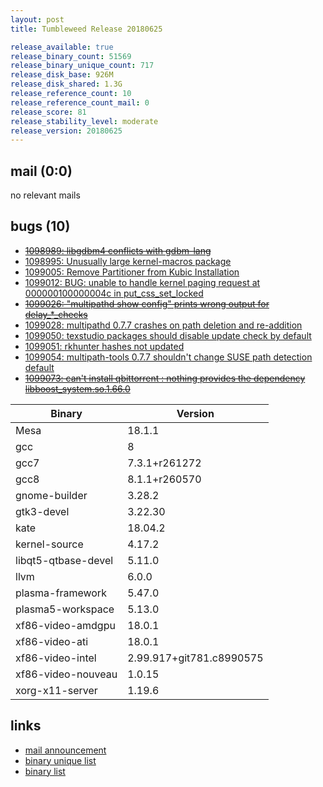 ```yaml
---
layout: post
title: Tumbleweed Release 20180625

release_available: true
release_binary_count: 51569
release_binary_unique_count: 717
release_disk_base: 926M
release_disk_shared: 1.3G
release_reference_count: 10
release_reference_count_mail: 0
release_score: 81
release_stability_level: moderate
release_version: 20180625
---
```


## mail (0:0)

no relevant mails

## bugs (10)

<!--more-->

- ~~[1098989: libgdbm4 conflicts with gdbm-lang](https://bugzilla.opensuse.org/show_bug.cgi?id=1098989)~~
- [1098995: Unusually large kernel-macros package](https://bugzilla.opensuse.org/show_bug.cgi?id=1098995)
- [1099005: Remove Partitioner from Kubic Installation](https://bugzilla.opensuse.org/show_bug.cgi?id=1099005)
- [1099012: BUG: unable to handle kernel paging request at 000000100000004c in put_css_set_locked](https://bugzilla.opensuse.org/show_bug.cgi?id=1099012)
- ~~[1099026: "multipathd show config" prints wrong output for delay_*_checks](https://bugzilla.opensuse.org/show_bug.cgi?id=1099026)~~
- [1099028: multipathd 0.7.7 crashes on path deletion and re-addition](https://bugzilla.opensuse.org/show_bug.cgi?id=1099028)
- [1099050: texstudio packages should disable update check by default](https://bugzilla.opensuse.org/show_bug.cgi?id=1099050)
- [1099051: rkhunter hashes not updated](https://bugzilla.opensuse.org/show_bug.cgi?id=1099051)
- [1099054: multipath-tools 0.7.7 shouldn't change SUSE path detection default](https://bugzilla.opensuse.org/show_bug.cgi?id=1099054)
- ~~[1099073: can't install qbittorrent : nothing provides the dependency libboost_system.so.1.66.0](https://bugzilla.opensuse.org/show_bug.cgi?id=1099073)~~

Binary | Version
--- | ---
Mesa | 18.1.1
gcc | 8
gcc7 | 7.3.1+r261272
gcc8 | 8.1.1+r260570
gnome-builder | 3.28.2
gtk3-devel | 3.22.30
kate | 18.04.2
kernel-source | 4.17.2
libqt5-qtbase-devel | 5.11.0
llvm | 6.0.0
plasma-framework | 5.47.0
plasma5-workspace | 5.13.0
xf86-video-amdgpu | 18.0.1
xf86-video-ati | 18.0.1
xf86-video-intel | 2.99.917+git781.c8990575
xf86-video-nouveau | 1.0.15
xorg-x11-server | 1.19.6

## links

- [mail announcement](https://lists.opensuse.org/opensuse-factory/2018-06/msg00340.html)
- [binary unique list](http://download.tumbleweed.boombatower.com/20180625/rpm.unique.list)
- [binary list](http://download.tumbleweed.boombatower.com/20180625/rpm.list)
